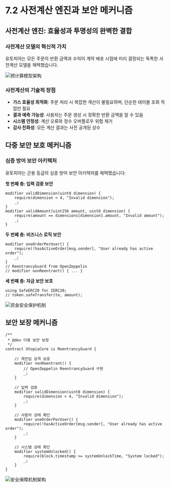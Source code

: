 # 7.2 사전계산 엔진과 보안 메커니즘

## 사전계산 엔진: 효율성과 투명성의 완벽한 결합

### 사전계산 모델의 혁신적 가치

유토피아는 모든 주문의 반환 금액과 수익이 계약 배포 시점에 미리 결정되는 독특한 사전계산 모델을 채택했습니다.

![预计算模型架构](/images/图29.svg)

### 사전계산의 기술적 장점

- **가스 효율성 최적화**: 주문 처리 시 복잡한 계산이 불필요하며, 단순한 테이블 조회 작업만 필요
- **결과 예측 가능성**: 사용자는 주문 생성 시 정확한 반환 금액을 알 수 있음
- **시스템 안정성**: 계산 오류와 정수 오버플로우 위험 제거
- **감사 친화성**: 모든 계산 결과는 사전 공개된 상수

## 다중 보안 보호 메커니즘

### 심층 방어 보안 아키텍처

유토피아는 군용 등급의 심층 방어 보안 아키텍처를 채택했습니다:

**첫 번째 층: 입력 검증 보안**
```solidity
modifier validDimension(uint8 dimension) {
    require(dimension < 4, "Invalid dimension");
    _;
}
modifier validAmount(uint256 amount, uint8 dimension) {
    require(amount == dimensions[dimension].amount, "Invalid amount");
    _;
}
```

**두 번째 층: 비즈니스 로직 보안**
```solidity
modifier oneOrderPerUser() {
    require(!hasActiveOrder[msg.sender], "User already has active order");
    _;
}
// ReentrancyGuard from OpenZeppelin
// modifier nonReentrant() { ... }
```

**세 번째 층: 자금 보안 보호**
```solidity
using SafeERC20 for IERC20;
// token.safeTransfer(to, amount);
```

![资金安全保护机制](/images/图25.svg)

## 보안 보장 메커니즘

```solidity
/**
 * @dev 다중 보안 보장
 */
contract UtopiaCore is ReentrancyGuard {
    
    // 재진입 공격 보호
    modifier nonReentrant() {
        // OpenZeppelin ReentrancyGuard 구현
        _;
    }
    
    // 입력 검증
    modifier validDimension(uint8 dimension) {
        require(dimension < 4, "Invalid dimension");
        _;
    }
    
    // 사용자 상태 확인
    modifier oneOrderPerUser() {
        require(!hasActiveOrder[msg.sender], "User already has active order");
        _;
    }
    
    // 시스템 상태 확인
    modifier systemUnlocked() {
        require(block.timestamp >= systemUnlockTime, "System locked");
        _;
    }
}
```

![安全保障机制架构](/images/图30.svg)